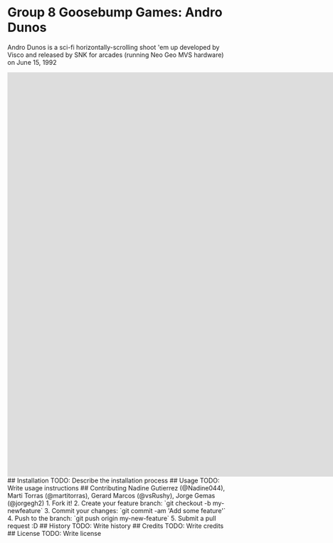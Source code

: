 # Group 8 Goosebump Games: Andro Dunos
Andro Dunos is a sci-fi horizontally-scrolling shoot 'em up developed by Visco and released by SNK for arcades (running Neo Geo MVS hardware) on June 15, 1992
<iframe width="1903" height="909" src="https://www.youtube.com/embed/iQOrXlf34es" frameborder="0" allow="autoplay; encrypted-media" allowfullscreen></iframe>
## Installation
TODO: Describe the installation process
## Usage
TODO: Write usage instructions
## Contributing
Nadine Gutierrez (@Nadine044), Marti Torras (@martitorras), Gerard Marcos (@vsRushy), Jorge Gemas (@jorgegh2)
1. Fork it!
2. Create your feature branch: `git checkout -b my-newfeature`
3. Commit your changes: `git commit -am 'Add some
feature'`
4. Push to the branch: `git push origin my-new-feature`
5. Submit a pull request :D
## History
TODO: Write history
## Credits
TODO: Write credits
## License
TODO: Write license

